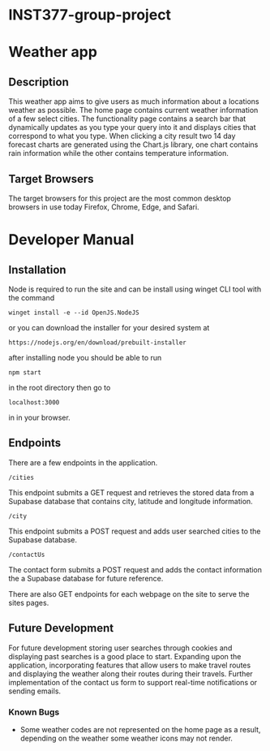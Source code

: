 # INST377-group-project

# Weather app

## Description

This weather app aims to give users as much information about a locations weather as possible. The home page contains current weather information of a few select cities. The functionality page contains a search bar that dynamically updates as you type your query into it and displays cities that correspond to what you type. When clicking a city result two 14 day forecast charts are generated using the Chart.js library, one chart contains rain information while the other contains temperature information.  

## Target Browsers

The target browsers for this project are the most common desktop browsers in use today Firefox, Chrome, Edge, and Safari.

# Developer Manual

## Installation

Node is required to run the site and can be install using winget CLI tool with the command 

``` 
winget install -e --id OpenJS.NodeJS
```

or you can download the installer for your desired system at 
```
https://nodejs.org/en/download/prebuilt-installer
```

after installing node you should be able to run

```
npm start
```
in the root directory then go to 

```
localhost:3000
```
in in your browser.

## Endpoints

There are a few endpoints in the application. 

```
/cities
```
This endpoint submits a GET request and retrieves the stored data from a Supabase database that contains city, latitude and longitude information.

```
/city
```
This endpoint submits a POST request and adds user searched cities to the Supabase database.

```
/contactUs
```
The contact form submits a POST request and adds the contact information the a Supabase database for future reference.

There are also GET endpoints for each webpage on the site to serve the sites pages.

## Future Development

For future development storing user searches through cookies and displaying past searches is a good place to start.
Expanding upon the application, incorporating features that allow users to make travel routes and displaying the weather along their routes during their travels.
Further implementation of the contact us form to support real-time notifications or sending emails. 

### Known Bugs

* Some weather codes are not represented on the home page as a result, depending on the weather some weather icons may not render.